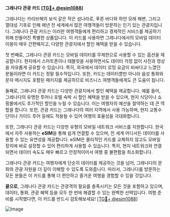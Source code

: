**그레나다 관광 카드 [[TG💪+ @esim1088](https://t.me/s/esim1088)]**

그레나다는 카리브해의 보석 같은 작은 섬나라로, 푸른 바다와 하얀 모래 해변, 그리고 열대성 기후로 인해 매년 전 세계에서 많은 여행객들이 방문하는 인기 있는 관광지입니다. 그레나다 관광 카드는 이러한 여행객들에게 편리하고 경제적인 서비스를 제공하기 위해 만들어진 특별한 상품입니다. 이 카드를 사용하면 그레나다에서의 모바일 데이터 이용이 매우 간편해지고, 다양한 관광지에서 할인 혜택을 받을 수 있습니다.

첫 번째로, 그레나다 관광 카드는 모바일 데이터를 무제한으로 사용할 수 있는 옵션을 제공합니다. 현지에서 스마트폰이나 태블릿을 사용하면서도 데이터 걱정 없이 사진과 영상을 자유롭게 공유할 수 있습니다. 특히, 외국에서 데이터 로밍 요금이 비싸다고 느꼈던 분들이라면 이 카드는 정말 필수적입니다. 또한, 카드는 데이터뿐만 아니라 음성 통화와 문자 메시지도 포함된 패키지를 제공하므로 비즈니스 여행객들에게도 큰 도움이 됩니다.

둘째로, 그레나다 관광 카드는 다양한 관광지에서 할인 혜택을 제공합니다. 예를 들어, 그레나다의 유명한 투어나 호텔 숙박 시 할인 혜택을 받을 수 있으며, 현지 식당이나 쇼핑몰에서도 추가적인 할인을 누릴 수 있습니다. 이는 여행자의 예산을 절약하는 데 큰 역할을 합니다. 또한, 관광 카드는 그레나다의 여러 지역에서 사용 가능하며, 현지 교통수단이나 가이드 투어 등에도 적용될 수 있어 여행의 효율성을 극대화합니다.

또한, 그레나다 관광 카드는 다양한 유형의 모바일 네트워크 서비스를 지원합니다. 한국에서 자주 사용하는 **eSIM**을 통해 쉽게 연결할 수 있으며, 전 세계 어디서든 데이터를 사용할 수 있는 유연성을 제공합니다. eSIM은 물리적인 카드를 교체하지 않고도 모바일 장치에 바로 설정할 수 있어 편리하게 사용할 수 있습니다. 특히, 현지 네트워크와 연결되면서 데이터 속도도 매우 빠르고 안정적이어서 여행 중 불편함을 최소화합니다.

그레나다 관광 카드는 여행자에게 단순히 데이터를 제공하는 것을 넘어, 그레나다의 문화와 관광 자원을 더 깊이 이해할 수 있도록 도와줍니다. 따라서, 그레나다를 방문하는 모든 분들은 이 카드를 통해 더 편안하고 즐거운 여행을 경험할 수 있을 것입니다. 

**끝으로**, 그레나다 관광 카드는 관광객의 필요를 충족시키는 모든 것을 포함하고 있으며, 데이터, 통화, 관광 혜택 등을 모두 한 번에 해결할 수 있는 완벽한 선택입니다. 여행 준비를 시작했다면, 이 카드를 반드시 검토해보세요! [[TG💪+ @esim1088](https://t.me/s/esim1088)]

![Image](https://i.postimg.cc/Y0z9fWf4/image.png)